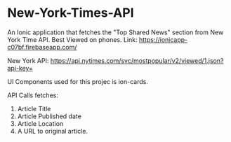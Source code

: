 # New-York-Times-API
An Ionic application that fetches the "Top Shared News" section from New York Time API. 
Best Viewed on phones. 
Link: https://ionicapp-c07bf.firebaseapp.com/

New York API: https://api.nytimes.com/svc/mostpopular/v2/viewed/1.json?api-key=

UI Components used for this projec is ion-cards.

API Calls fetches:
  1. Article Title
  2. Article Published date
  3. Article Location
  4. A URL to original article.

